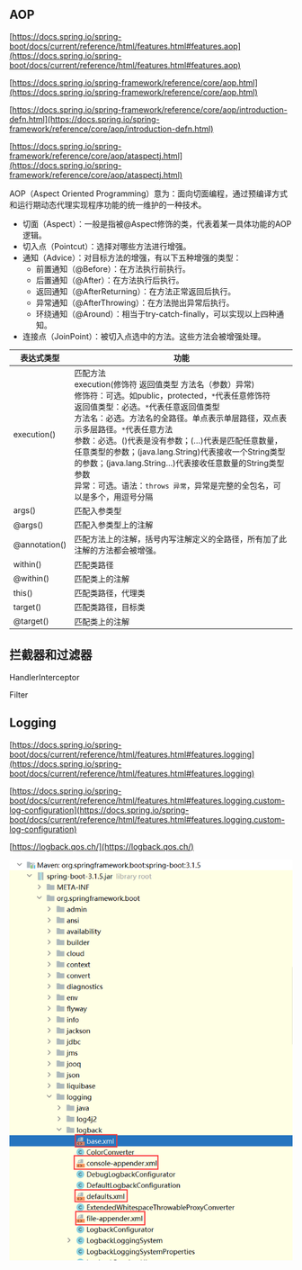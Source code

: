 ## AOP

[https://docs.spring.io/spring-boot/docs/current/reference/html/features.html#features.aop](https://docs.spring.io/spring-boot/docs/current/reference/html/features.html#features.aop)

[https://docs.spring.io/spring-framework/reference/core/aop.html](https://docs.spring.io/spring-framework/reference/core/aop.html)

[https://docs.spring.io/spring-framework/reference/core/aop/introduction-defn.html](https://docs.spring.io/spring-framework/reference/core/aop/introduction-defn.html)

[https://docs.spring.io/spring-framework/reference/core/aop/ataspectj.html](https://docs.spring.io/spring-framework/reference/core/aop/ataspectj.html)

AOP（Aspect Oriented Programming）意为：面向切面编程，通过预编译方式和运行期动态代理实现程序功能的统一维护的一种技术。

* 切面（Aspect）：一般是指被@Aspect修饰的类，代表着某一具体功能的AOP逻辑。
* 切入点（Pointcut）：选择对哪些方法进行增强。
* 通知（Advice）：对目标方法的增强，有以下五种增强的类型：
    * 前置通知（@Before）：在方法执行前执行。
    * 后置通知（@After）：在方法执行后执行。
    * 返回通知（@AfterReturning）：在方法正常返回后执行。
    * 异常通知（@AfterThrowing）：在方法抛出异常后执行。
    * 环绕通知（@Around）：相当于try-catch-finally，可以实现以上四种通知。
* 连接点（JoinPoint）：被切入点选中的方法。这些方法会被增强处理。

| 表达式类型    | 功能                                                         |
| ------------- | ------------------------------------------------------------ |
| execution()   | 匹配方法<br/>execution(修饰符 返回值类型 方法名（参数）异常)<br/>修饰符：可选。如public，protected，`*`代表任意修饰符<br/>返回值类型：必选。`*`代表任意返回值类型<br/>方法名：必选。方法名的全路径。单点表示单层路径，双点表示多层路径。`*`代表任意方法<br/>参数：必选。()代表是没有参数；(…)代表是匹配任意数量，任意类型的参数；(java.lang.String)代表接收一个String类型的参数；(java.lang.String…)代表接收任意数量的String类型参数<br/>异常：可选。语法：`throws 异常`，异常是完整的全包名，可以是多个，用逗号分隔 |
| args()        | 匹配入参类型                                                 |
| @args()       | 匹配入参类型上的注解                                         |
| @annotation() | 匹配方法上的注解，括号内写注解定义的全路径，所有加了此注解的方法都会被增强。 |
| within()      | 匹配类路径                                                   |
| @within()     | 匹配类上的注解                                               |
| this()        | 匹配类路径，代理类                                           |
| target()      | 匹配类路径，目标类                                           |
| @target()     | 匹配类上的注解                                               |

## 拦截器和过滤器

HandlerInterceptor

Filter

## Logging

[https://docs.spring.io/spring-boot/docs/current/reference/html/features.html#features.logging](https://docs.spring.io/spring-boot/docs/current/reference/html/features.html#features.logging)

[https://docs.spring.io/spring-boot/docs/current/reference/html/features.html#features.logging.custom-log-configuration](https://docs.spring.io/spring-boot/docs/current/reference/html/features.html#features.logging.custom-log-configuration)

[https://logback.qos.ch/](https://logback.qos.ch/)

![](./images/20240326233255.png)
